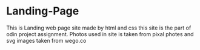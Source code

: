 # Landing-Page

This is Landing web page site made by html and css this site is the part of odin project assignment.
Photos used in site is taken from pixal photes and svg images taken from wego.co
